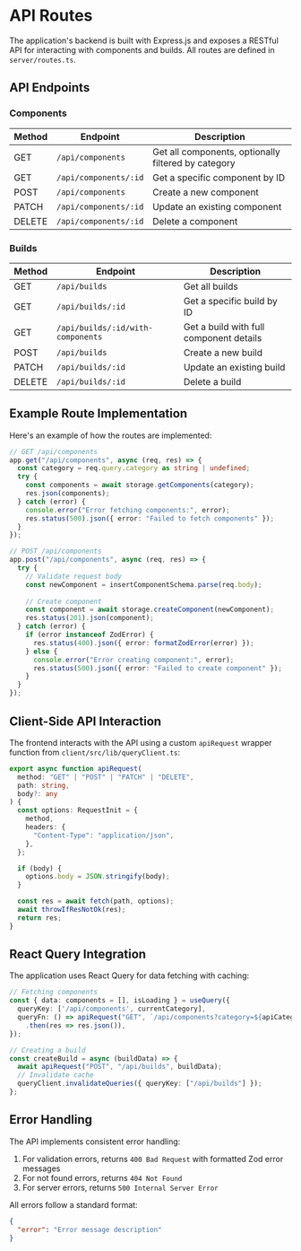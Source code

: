 # API Routes

The application's backend is built with Express.js and exposes a RESTful API for interacting with components and builds. All routes are defined in `server/routes.ts`.

## API Endpoints

### Components

| Method | Endpoint | Description |
|--------|----------|-------------|
| GET | `/api/components` | Get all components, optionally filtered by category |
| GET | `/api/components/:id` | Get a specific component by ID |
| POST | `/api/components` | Create a new component |
| PATCH | `/api/components/:id` | Update an existing component |
| DELETE | `/api/components/:id` | Delete a component |

### Builds

| Method | Endpoint | Description |
|--------|----------|-------------|
| GET | `/api/builds` | Get all builds |
| GET | `/api/builds/:id` | Get a specific build by ID |
| GET | `/api/builds/:id/with-components` | Get a build with full component details |
| POST | `/api/builds` | Create a new build |
| PATCH | `/api/builds/:id` | Update an existing build |
| DELETE | `/api/builds/:id` | Delete a build |

## Example Route Implementation

Here's an example of how the routes are implemented:

```typescript
// GET /api/components
app.get("/api/components", async (req, res) => {
  const category = req.query.category as string | undefined;
  try {
    const components = await storage.getComponents(category);
    res.json(components);
  } catch (error) {
    console.error("Error fetching components:", error);
    res.status(500).json({ error: "Failed to fetch components" });
  }
});

// POST /api/components
app.post("/api/components", async (req, res) => {
  try {
    // Validate request body
    const newComponent = insertComponentSchema.parse(req.body);
    
    // Create component
    const component = await storage.createComponent(newComponent);
    res.status(201).json(component);
  } catch (error) {
    if (error instanceof ZodError) {
      res.status(400).json({ error: formatZodError(error) });
    } else {
      console.error("Error creating component:", error);
      res.status(500).json({ error: "Failed to create component" });
    }
  }
});
```

## Client-Side API Interaction

The frontend interacts with the API using a custom `apiRequest` wrapper function from `client/src/lib/queryClient.ts`:

```typescript
export async function apiRequest(
  method: "GET" | "POST" | "PATCH" | "DELETE",
  path: string,
  body?: any
) {
  const options: RequestInit = {
    method,
    headers: {
      "Content-Type": "application/json",
    },
  };

  if (body) {
    options.body = JSON.stringify(body);
  }

  const res = await fetch(path, options);
  await throwIfResNotOk(res);
  return res;
}
```

## React Query Integration

The application uses React Query for data fetching with caching:

```typescript
// Fetching components
const { data: components = [], isLoading } = useQuery({
  queryKey: ['/api/components', currentCategory],
  queryFn: () => apiRequest("GET", `/api/components?category=${apiCategory}`)
    .then(res => res.json()),
});

// Creating a build
const createBuild = async (buildData) => {
  await apiRequest("POST", "/api/builds", buildData);
  // Invalidate cache
  queryClient.invalidateQueries({ queryKey: ["/api/builds"] });
};
```

## Error Handling

The API implements consistent error handling:

1. For validation errors, returns `400 Bad Request` with formatted Zod error messages
2. For not found errors, returns `404 Not Found`
3. For server errors, returns `500 Internal Server Error`

All errors follow a standard format:

```json
{
  "error": "Error message description"
}
```